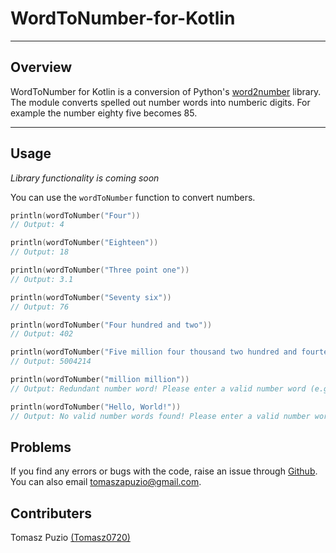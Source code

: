 # WordToNumber-for-Kotlin

***

## Overview
WordToNumber for Kotlin is a conversion of Python's [word2number](https://pypi.org/project/word2number/) library. The module converts spelled out number words into numberic digits. For example the number eighty five becomes 85.

---

## Usage

*Library functionality is coming soon*

You can use the `wordToNumber` function to convert numbers.

```kotlin
println(wordToNumber("Four"))
// Output: 4

println(wordToNumber("Eighteen"))
// Output: 18

println(wordToNumber("Three point one"))
// Output: 3.1

println(wordToNumber("Seventy six"))
// Output: 76

println(wordToNumber("Four hundred and two"))
// Output: 402

println(wordToNumber("Five million four thousand two hundred and fourteen"))
// Output: 5004214

println(wordToNumber("million million"))
// Output: Redundant number word! Please enter a valid number word (e.g., two million twenty three thousand and forty nine)

println(wordToNumber("Hello, World!"))
// Output: No valid number words found! Please enter a valid number word (e.g., two million twenty three thousand and forty nine)
```

## Problems

If you find any errors or bugs with the code, raise an issue through [Github](). You can also email [tomaszapuzio@gmail.com](mailto:tomaszapuzio@gmail.com).

## Contributers

Tomasz Puzio [(Tomasz0720)]()

